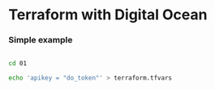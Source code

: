 # Terraform with Digital Ocean

### Simple example

```bash

cd 01

echo 'apikey = "do_token"' > terraform.tfvars

```
